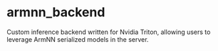 # armnn_backend

Custom inference backend written for Nvidia Triton, allowing users to leverage ArmNN serialized models in the server.